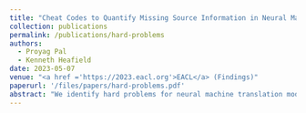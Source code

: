 ```yaml
---
title: "Cheat Codes to Quantify Missing Source Information in Neural Machine Translation"
collection: publications
permalink: /publications/hard-problems
authors:
  - Proyag Pal
  - Kenneth Heafield
date: 2023-05-07
venue: "<a href ='https://2023.eacl.org'>EACL</a> (Findings)"
paperurl: '/files/papers/hard-problems.pdf'
abstract: "We identify hard problems for neural machine translation models by analyzing progressively higher-scoring translations generated by letting models cheat to various degrees. If a system cheats and still gets something wrong, that suggests it is a hard problem. We experiment with two forms of cheating: providing the model a compressed representation of the target as an additional input, and fine-tuning on the test set. Contrary to popular belief, we find that the most frequent tokens are not necessarily the most accurately translated due to these often being function words and punctuation that can be used more flexibly in translation, or content words which can easily be paraphrased. We systematically analyze system outputs to identify categories of tokens which are particularly hard for the model to translate, and find that this includes certain types of named entities, subordinating conjunctions, and unknown and foreign words. We also encounter a phenomenon where words, often names, which were not infrequent in the training data are still repeatedly mistranslated by the models — we dub this the Fleetwood Mac problem."
---
```

